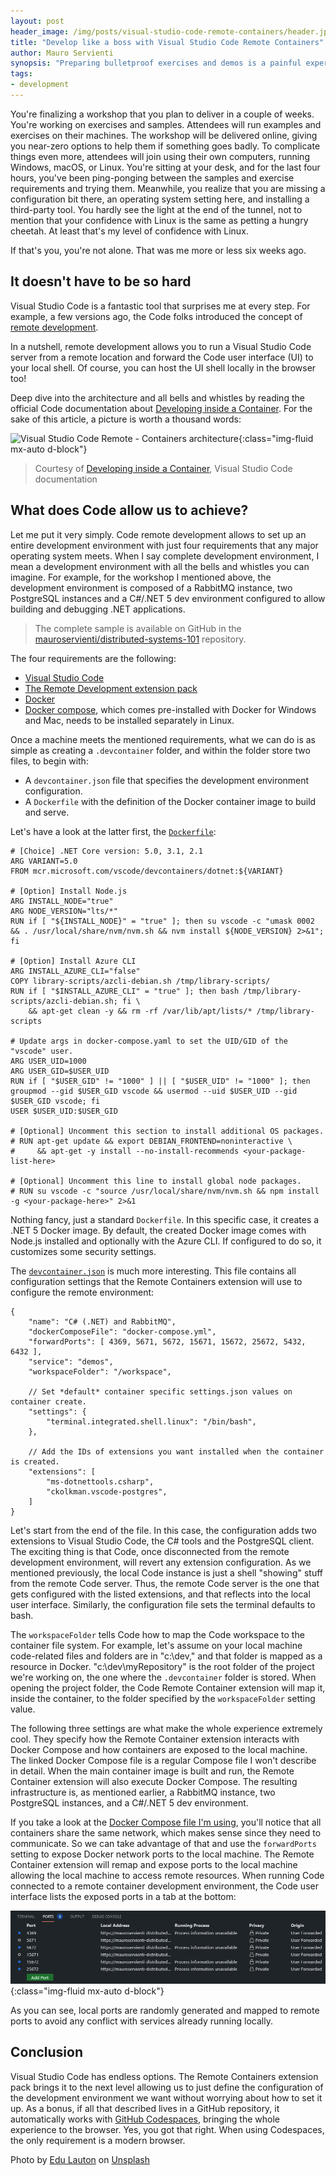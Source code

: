 ```yaml
---
layout: post
header_image: /img/posts/visual-studio-code-remote-containers/header.jpg
title: "Develop like a boss with Visual Studio Code Remote Containers"
author: Mauro Servienti
synopsis: "Preparing bulletproof exercises and demos is a painful experience, especially if we need to support multiple OSes. Visual Studio Code Remote Containers expansion pack comes to the rescue and promises to be a game-changer."
tags:
- development
---
```


You're finalizing a workshop that you plan to deliver in a couple of weeks. You're working on exercises and samples. Attendees will run examples and exercises on their machines. The workshop will be delivered online, giving you near-zero options to help them if something goes badly. To complicate things even more, attendees will join using their own computers, running Windows, macOS, or Linux.
You're sitting at your desk, and for the last four hours, you've been ping-ponging between the samples and exercise requirements and trying them. Meanwhile, you realize that you are missing a configuration bit there, an operating system setting here, and installing a third-party tool. You hardly see the light at the end of the tunnel, not to mention that your confidence with Linux is the same as petting a hungry cheetah. At least that's my level of confidence with Linux.

If that's you, you're not alone. That was me more or less six weeks ago.

## It doesn't have to be so hard

Visual Studio Code is a fantastic tool that surprises me at every step. For example, a few versions ago, the Code folks introduced the concept of [remote development](https://github.com/microsoft/vscode-remote-release).

In a nutshell, remote development allows you to run a Visual Studio Code server from a remote location and forward the Code user interface (UI) to your local shell. Of course, you can host the UI shell locally in the browser too!

Deep dive into the architecture and all bells and whistles by reading the official Code documentation about [Developing inside a Container](https://code.visualstudio.com/docs/remote/containers). For the sake of this article, a picture is worth a thousand words:

![Visual Studio Code Remote - Containers architecture](https://code.visualstudio.com/assets/docs/remote/containers/architecture-containers.png){:class="img-fluid mx-auto d-block"}

> Courtesy of [Developing inside a Container](https://code.visualstudio.com/docs/remote/containers), Visual Studio Code documentation

## What does Code allow us to achieve?

Let me put it very simply. Code remote development allows to set up an entire development environment with just four requirements that any major operating system meets. When I say complete development environment, I mean a development environment with all the bells and whistles you can imagine. For example, for the workshop I mentioned above, the development environment is composed of a RabbitMQ instance, two PostgreSQL instances and a C#/.NET 5 dev environment configured to allow building and debugging .NET applications.

> The complete sample is available on GitHub in the [mauroservienti/distributed-systems-101](https://github.com/mauroservienti/distributed-systems-101) repository.

The four requirements are the following:

- [Visual Studio Code](https://code.visualstudio.com)
- [The Remote Development extension pack](https://marketplace.visualstudio.com/items?itemName=ms-vscode-remote.vscode-remote-extensionpack)
- [Docker](https://www.docker.com/products/docker-desktop)
- [Docker compose](https://docs.docker.com/compose/install), which comes pre-installed with Docker for Windows and Mac, needs to be installed separately in Linux.

Once a machine meets the mentioned requirements, what we can do is as simple as creating a `.devcontainer` folder, and within the folder store two files, to begin with:

- A `devcontainer.json` file that specifies the development environment configuration.
- A `Dockerfile` with the definition of the Docker container image to build and serve.

Let's have a look at the latter first, the [`Dockerfile`](https://github.com/mauroservienti/distributed-systems-101/blob/main/.devcontainer/Dockerfile):

```
# [Choice] .NET Core version: 5.0, 3.1, 2.1
ARG VARIANT=5.0
FROM mcr.microsoft.com/vscode/devcontainers/dotnet:${VARIANT}

# [Option] Install Node.js
ARG INSTALL_NODE="true"
ARG NODE_VERSION="lts/*"
RUN if [ "${INSTALL_NODE}" = "true" ]; then su vscode -c "umask 0002 && . /usr/local/share/nvm/nvm.sh && nvm install ${NODE_VERSION} 2>&1"; fi

# [Option] Install Azure CLI
ARG INSTALL_AZURE_CLI="false"
COPY library-scripts/azcli-debian.sh /tmp/library-scripts/
RUN if [ "$INSTALL_AZURE_CLI" = "true" ]; then bash /tmp/library-scripts/azcli-debian.sh; fi \
    && apt-get clean -y && rm -rf /var/lib/apt/lists/* /tmp/library-scripts

# Update args in docker-compose.yaml to set the UID/GID of the "vscode" user.
ARG USER_UID=1000
ARG USER_GID=$USER_UID
RUN if [ "$USER_GID" != "1000" ] || [ "$USER_UID" != "1000" ]; then groupmod --gid $USER_GID vscode && usermod --uid $USER_UID --gid $USER_GID vscode; fi
USER $USER_UID:$USER_GID

# [Optional] Uncomment this section to install additional OS packages.
# RUN apt-get update && export DEBIAN_FRONTEND=noninteractive \
#     && apt-get -y install --no-install-recommends <your-package-list-here>

# [Optional] Uncomment this line to install global node packages.
# RUN su vscode -c "source /usr/local/share/nvm/nvm.sh && npm install -g <your-package-here>" 2>&1
```

Nothing fancy, just a standard `Dockerfile`. In this specific case, it creates a .NET 5 Docker image. By default, the created Docker image comes with Node.js installed and optionally with the Azure CLI. If configured to do so, it customizes some security settings.

The [`devcontainer.json`](https://github.com/mauroservienti/distributed-systems-101/blob/main/.devcontainer/devcontainer.json) is much more interesting. This file contains all configuration settings that the Remote Containers extension will use to configure the remote environment:

```
{
    "name": "C# (.NET) and RabbitMQ",
    "dockerComposeFile": "docker-compose.yml",
    "forwardPorts": [ 4369, 5671, 5672, 15671, 15672, 25672, 5432, 6432 ],
    "service": "demos",
    "workspaceFolder": "/workspace",

    // Set *default* container specific settings.json values on container create.
    "settings": {
        "terminal.integrated.shell.linux": "/bin/bash",
    },

    // Add the IDs of extensions you want installed when the container is created.
    "extensions": [
        "ms-dotnettools.csharp",
        "ckolkman.vscode-postgres",
    ]
}
```

Let's start from the end of the file. In this case, the configuration adds two extensions to Visual Studio Code, the C# tools and the PostgreSQL client. The exciting thing is that Code, once disconnected from the remote development environment, will revert any extension configuration. As we mentioned previously, the local Code instance is just a shell "showing" stuff from the remote Code server. Thus, the remote Code server is the one that gets configured with the listed extensions, and that reflects into the local user interface. Similarly, the configuration file sets the terminal defaults to bash.

The `workspaceFolder` tells Code how to map the Code workspace to the container file system. For example, let's assume on your local machine code-related files and folders are in "c:\dev," and that folder is mapped as a resource in Docker. "c:\dev\myRepository" is the root folder of the project we're working on, the one where the `.devcontainer` folder is stored. When opening the project folder, the Code Remote Container extension will map it, inside the container, to the folder specified by the `workspaceFolder` setting value.

The following three settings are what make the whole experience extremely cool. They specify how the Remote Container extension interacts with Docker Compose and how containers are exposed to the local machine. The linked Docker Compose file is a regular Compose file I won't describe in detail. When the main container image is built and run, the Remote Container extension will also execute Docker Compose. The resulting infrastructure is, as mentioned earlier, a RabbitMQ instance, two PostgreSQL instances, and a C#/.NET 5 dev environment.

If you take a look at the [Docker Compose file I'm using](https://github.com/mauroservienti/distributed-systems-101/blob/main/.devcontainer/docker-compose.yml), you'll notice that all containers share the same network, which makes sense since they need to communicate. So we can take advantage of that and use the `forwardPorts` setting to expose Docker network ports to the local machine.
The Remote Container extension will remap and expose ports to the local machine allowing the local machine to access remote resources. When running Code connected to a remote container development environment, the Code user interface lists the exposed ports in a tab at the bottom:

![Forwarded ports](/img/posts/visual-studio-code-remote-containers/ports.png){:class="img-fluid mx-auto d-block"}

As you can see, local ports are randomly generated and mapped to remote ports to avoid any conflict with services already running locally.

## Conclusion

Visual Studio Code has endless options. The Remote Containers extension pack brings it to the next level allowing us to just define the configuration of the development environment we want without worrying about how to set it up. As a bonus, if all that described lives in a GitHub repository, it automatically works with [GitHub Codespaces](https://github.com/features/codespaces), bringing the whole experience to the browser. Yes, you got that right. When using Codespaces, the only requirement is a modern browser.

Photo by <a href="https://unsplash.com/@edulauton?utm_source=unsplash&utm_medium=referral&utm_content=creditCopyText">Edu Lauton</a> on <a href="https://unsplash.com/s/photos/excitement?utm_source=unsplash&utm_medium=referral&utm_content=creditCopyText">Unsplash</a>
